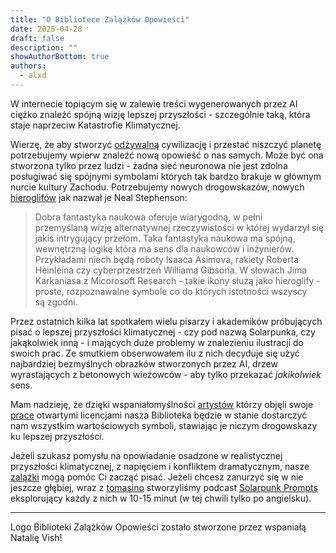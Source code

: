 ```yaml
---
title: "O Bibliotece Zalążków Opowieści"
date: 2025-04-28
draft: false
description: ""
showAuthorBottom: true
authors:
  - alxd
---
```


W internecie topiącym się w zalewie treści wygenerowanych przez AI ciężko znaleźć spójną wizję lepszej przyszłości - szczególnie taką, która staje naprzeciw Katastrofie Klimatycznej.

Wierzę, że aby stworzyć [odżywalną](https://solarpunk.pl/manifesty/odzywalnosc-sustainability/) cywilizację i przestać niszczyć planetę potrzebujemy wpierw znaleźć nową opowieść o nas samych. Może być ona stworzona tylko przez ludzi - żadna sieć neuronowa nie jest zdolna posługiwać się spójnymi symbolami których tak bardzo brakuje w głównym nurcie kultury Zachodu. Potrzebujemy nowych drogowskazów, nowych [hieroglifów](https://web.archive.org/web/20120410060017/http://www.worldpolicy.org/journal/fall2011/innovation-starvation) jak nazwał je Neal Stephenson:

> Dobra fantastyka naukowa oferuje wiarygodną, w pełni przemyślaną wizję alternatywnej rzeczywistości w której wydarzył się jakiś intrygujący przełom. Taka fantastyka naukowa ma spójną, wewnętrzną logikę która ma sens dla naukowców i inżynierów. Przykładami niech będą roboty Isaaca Asimova, rakiety Roberta Heinleina czy cyberprzestrzeń Williama Gibsona. W słowach Jima Karkaniasa z Micorosoft Research - takie ikony służą jako hieroglify - proste, rozpoznawalne symbole co do których istotności wszyscy są zgodni.

Przez ostatnich kilka lat spotkałem wielu pisarzy i akademików próbujących pisać o lepszej przyszłości klimatycznej - czy pod nazwą Solarpunka, czy jakąkolwiek inną - i mających duże problemy w znalezieniu ilustracji do swoich prac. Ze smutkiem obserwowałem ilu z nich decyduje się użyć najbardziej bezmyślnych obrazków stworzonych przez AI, drzew wyrastających z betonowych wieżowców - aby tylko przekazać _jakikolwiek_ sens.

Mam nadzieję, że dzięki wspaniałomyślności [artystów](/pl/authors/) którzy objęli swoje [prace](/pl/art) otwartymi licencjami nasza Biblioteka będzie w stanie dostarczyć nam wszystkim wartościowych symboli, stawiając je niczym drogowskazy ku lepszej przyszłości.

Jeżeli szukasz pomysłu na opowiadanie osadzone w realistycznej  przyszłości klimatycznej, z napięciem i konfliktem dramatycznym, nasze [zalążki](/pl/seeds) mogą pomóc Ci zacząć pisać. Jeżeli chcesz zanurzyć się w nie jeszcze głębiej, wraz z [tomasino](https://tomasino.org/) stworzyliśmy podcast [Solarpunk Prompts](https://podcast.tomasino.org/@SolarpunkPrompts) eksplorujący każdy z nich w 10-15 minut (w tej chwili tylko po angielsku).

---

Logo Biblioteki Zalążków Opowieści zostało stworzone przez wspaniałą Natalię Vish!